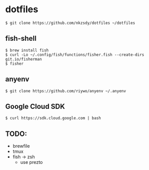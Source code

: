 # dotfiles

```
$ git clone https://github.com/nkzsdy/dotfiles ~/dotfiles
```

## fish-shell
```
$ brew install fish
$ curl -Lo ~/.config/fish/functions/fisher.fish --create-dirs git.io/fisherman
$ fisher
```

## anyenv
```
$ git clone https://github.com/riywo/anyenv ~/.anyenv
```

## Google Cloud SDK
```
$ curl https://sdk.cloud.google.com | bash
```

## TODO:
* brewfile
* tmux
* fish -> zsh
  * use prezto

